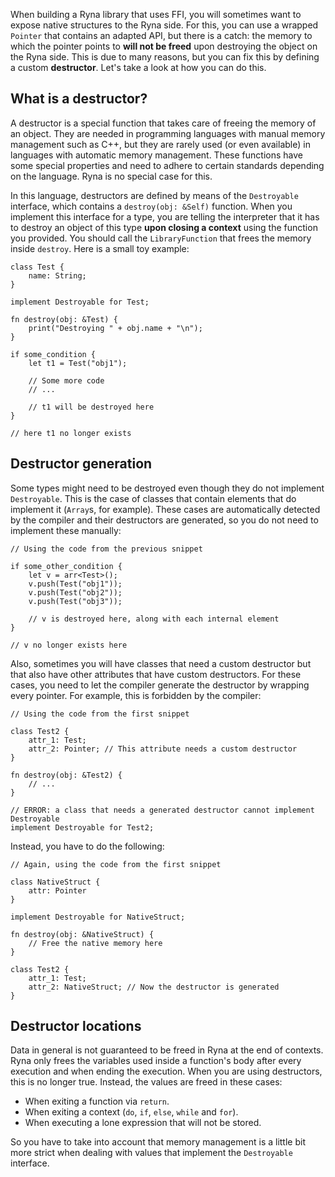 When building a Ryna library that uses FFI, you will sometimes want to expose native structures to the Ryna side. For this, you can use a wrapped `Pointer` that
contains an adapted API, but there is a catch: the memory to which the pointer points to **will not be freed** upon destroying the object on the Ryna side. This is
due to many reasons, but you can fix this by defining a custom **destructor**. Let's take a look at how you can do this.

## What is a destructor?

A destructor is a special function that takes care of freeing the memory of an object. They are needed in programming languages with manual memory management such as 
C++, but they are rarely used (or even available) in languages with automatic memory management. These functions have some special properties and need to adhere to
certain standards depending on the language. Ryna is no special case for this.

In this language, destructors are defined by means of the `Destroyable` interface, which contains a `destroy(obj: &Self)` function. When you implement this interface
for a type, you are telling the interpreter that it has to destroy an object of this type **upon closing a context** using the function you provided. You should call 
the `LibraryFunction` that frees the memory inside `destroy`. Here is a small toy example:

```
class Test {
    name: String;
}

implement Destroyable for Test;

fn destroy(obj: &Test) {
    print("Destroying " + obj.name + "\n");
}

if some_condition {
    let t1 = Test("obj1");

    // Some more code
    // ...

    // t1 will be destroyed here
}

// here t1 no longer exists
```

## Destructor generation

Some types might need to be destroyed even though they do not implement `Destroyable`. This is the case of classes that contain elements that do implement it (`Array`s, 
for example). These cases are automatically detected by the compiler and their destructors are generated, so you do not need to implement these manually:

```
// Using the code from the previous snippet

if some_other_condition {
    let v = arr<Test>();
    v.push(Test("obj1"));
    v.push(Test("obj2"));
    v.push(Test("obj3"));

    // v is destroyed here, along with each internal element
}

// v no longer exists here
```

Also, sometimes you will have classes that need a custom destructor but that also have other attributes that have custom destructors. For these cases, you need to let the
compiler generate the destructor by wrapping every pointer. For example, this is forbidden by the compiler:

```
// Using the code from the first snippet

class Test2 {
    attr_1: Test;
    attr_2: Pointer; // This attribute needs a custom destructor
}

fn destroy(obj: &Test2) {
    // ...
}

// ERROR: a class that needs a generated destructor cannot implement Destroyable
implement Destroyable for Test2;
```

Instead, you have to do the following:

```
// Again, using the code from the first snippet

class NativeStruct {
    attr: Pointer
}

implement Destroyable for NativeStruct;

fn destroy(obj: &NativeStruct) {
    // Free the native memory here
}

class Test2 {
    attr_1: Test;
    attr_2: NativeStruct; // Now the destructor is generated
}
```

## Destructor locations

Data in general is not guaranteed to be freed in Ryna at the end of contexts. Ryna only frees the variables used inside a function's body after every execution and
when ending the execution. When you are using destructors, this is no longer true. Instead, the values are freed in these cases:

* When exiting a function via `return`.
* When exiting a context (`do`, `if`, `else`, `while` and `for`).
* When executing a lone expression that will not be stored.

So you have to take into account that memory management is a little bit more strict when dealing with values that implement the `Destroyable` interface.